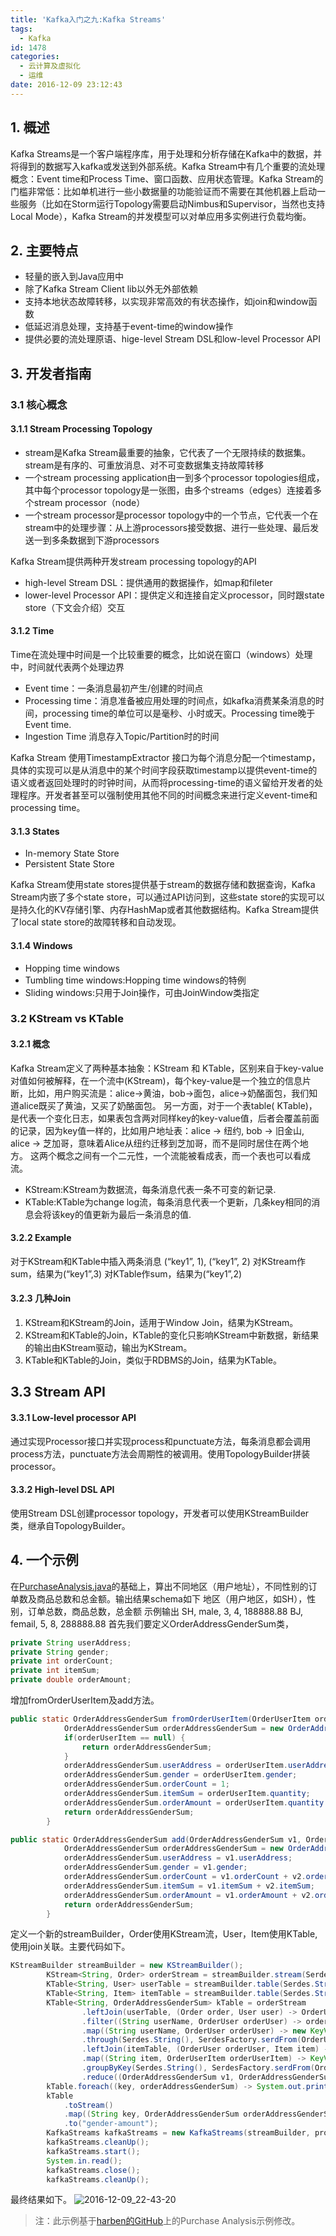 ```yaml
---
title: 'Kafka入门之九:Kafka Streams'
tags:
  - Kafka
id: 1478
categories:
  - 云计算及虚拟化
  - 运维
date: 2016-12-09 23:12:43
---
```


## 1. 概述
Kafka Streams是一个客户端程序库，用于处理和分析存储在Kafka中的数据，并将得到的数据写入kafka或发送到外部系统。Kafka Stream中有几个重要的流处理概念：Event time和Process Time、窗口函数、应用状态管理。Kafka Stream的门槛非常低：比如单机进行一些小数据量的功能验证而不需要在其他机器上启动一些服务（比如在Storm运行Topology需要启动Nimbus和Supervisor，当然也支持Local Mode），Kafka Stream的并发模型可以对单应用多实例进行负载均衡。
## 2. 主要特点
* 轻量的嵌入到Java应用中
* 除了Kafka Stream Client lib以外无外部依赖
* 支持本地状态故障转移，以实现非常高效的有状态操作，如join和window函数
* 低延迟消息处理，支持基于event-time的window操作
* 提供必要的流处理原语、hige-level Stream DSL和low-level Processor API

## 3. 开发者指南
### 3.1 核心概念
#### 3.1.1 Stream Processing Topology
* stream是Kafka Stream最重要的抽象，它代表了一个无限持续的数据集。stream是有序的、可重放消息、对不可变数据集支持故障转移
* 一个stream processing application由一到多个processor topologies组成，其中每个processor topology是一张图，由多个streams（edges）连接着多个stream processor（node）
* 一个stream processor是processor topology中的一个节点，它代表一个在stream中的处理步骤：从上游processors接受数据、进行一些处理、最后发送一到多条数据到下游processors

Kafka Stream提供两种开发stream processing topology的API
* high-level  Stream DSL：提供通用的数据操作，如map和fileter
* lower-level Processor API：提供定义和连接自定义processor，同时跟state store（下文会介绍）交互

#### 3.1.2 Time
Time在流处理中时间是一个比较重要的概念，比如说在窗口（windows）处理中，时间就代表两个处理边界
* Event time：一条消息最初产生/创建的时间点
* Processing time：消息准备被应用处理的时间点，如kafka消费某条消息的时间，processing time的单位可以是毫秒、小时或天。Processing time晚于Event time.
* Ingestion Time 消息存入Topic/Partition时的时间

Kafka Stream 使用TimestampExtractor 接口为每个消息分配一个timestamp，具体的实现可以是从消息中的某个时间字段获取timestamp以提供event-time的语义或者返回处理时的时钟时间，从而将processing-time的语义留给开发者的处理程序。开发者甚至可以强制使用其他不同的时间概念来进行定义event-time和processing time。

#### 3.1.3 States
* In-memory State Store
* Persistent State Store

Kafka Stream使用state stores提供基于stream的数据存储和数据查询，Kafka Stream内嵌了多个state store，可以通过API访问到，这些state store的实现可以是持久化的KV存储引擎、内存HashMap或者其他数据结构。Kafka Stream提供了local state store的故障转移和自动发现。

#### 3.1.4 Windows
* Hopping time windows
* Tumbling time windows:Hopping time windows的特例
* Sliding windows:只用于Join操作，可由JoinWindow类指定

### 3.2 KStream vs KTable
#### 3.2.1 概念
Kafka Stream定义了两种基本抽象：KStream 和 KTable，区别来自于key-value对值如何被解释，在一个流中(KStream)，每个key-value是一个独立的信息片断，比如，用户购买流是：alice->黄油，bob->面包，alice->奶酪面包，我们知道alice既买了黄油，又买了奶酪面包。
另一方面，对于一个表table( KTable)，是代表一个变化日志，如果表包含两对同样key的key-value值，后者会覆盖前面的记录，因为key值一样的，比如用户地址表：alice -> 纽约, bob -> 旧金山, alice -> 芝加哥，意味着Alice从纽约迁移到芝加哥，而不是同时居住在两个地方。
这两个概念之间有一个二元性，一个流能被看成表，而一个表也可以看成流。
* KStream:KStream为数据流，每条消息代表一条不可变的新记录.
* KTable:KTable为change log流，每条消息代表一个更新，几条key相同的消息会将该key的值更新为最后一条消息的值.

#### 3.2.2 Example
对于KStream和KTable中插入两条消息 (“key1”, 1), (“key1”, 2) 
对KStream作sum，结果为(“key1”,3)
对KTable作sum，结果为(“key1”,2)

#### 3.2.3 几种Join
1. KStream和KStream的Join，适用于Window Join，结果为KStream。
1. KStream和KTable的Join，KTable的变化只影响KStream中新数据，新结果的输出由KStream驱动，输出为KStream。
1. KTable和KTable的Join，类似于RDBMS的Join，结果为KTable。

## 3.3 Stream API
#### 3.3.1 Low-level processor API 
通过实现Processor接口并实现process和punctuate方法，每条消息都会调用process方法，punctuate方法会周期性的被调用。使用TopologyBuilder拼装processor。

#### 3.3.2 High-level DSL API
使用Stream DSL创建processor topology，开发者可以使用KStreamBuilder类，继承自TopologyBuilder。

## 4. 一个示例
在[PurchaseAnalysis.java](https://github.com/habren/KafkaExample/tree/master/demokafka.0.10.1.0/src/main/java/com/jasongj/kafka/stream)的基础上，算出不同地区（用户地址），不同性别的订单数及商品总数和总金额。输出结果schema如下 
地区（用户地区，如SH），性别，订单总数，商品总数，总金额
示例输出
SH, male, 3, 4, 188888.88
BJ, femail, 5, 8, 288888.88
首先我们要定义OrderAddressGenderSum类，

```java
private String userAddress;
private String gender;
private int orderCount;
private int itemSum;
private double orderAmount;
```		
增加fromOrderUserItem及add方法。

```java
public static OrderAddressGenderSum fromOrderUserItem(OrderUserItem orderUserItem) {
			OrderAddressGenderSum orderAddressGenderSum = new OrderAddressGenderSum();
			if(orderUserItem == null) {
				return orderAddressGenderSum;
			}
			orderAddressGenderSum.userAddress = orderUserItem.userAddress;
			orderAddressGenderSum.gender = orderUserItem.gender;
			orderAddressGenderSum.orderCount = 1;
			orderAddressGenderSum.itemSum = orderUserItem.quantity;
			orderAddressGenderSum.orderAmount = orderUserItem.quantity * orderUserItem.itemPrice;
			return orderAddressGenderSum;
		}

public static OrderAddressGenderSum add(OrderAddressGenderSum v1, OrderAddressGenderSum v2) {
			OrderAddressGenderSum orderAddressGenderSum = new OrderAddressGenderSum();
			orderAddressGenderSum.userAddress = v1.userAddress;
			orderAddressGenderSum.gender = v1.gender;
			orderAddressGenderSum.orderCount = v1.orderCount + v2.orderCount;
			orderAddressGenderSum.itemSum = v1.itemSum + v2.itemSum;
			orderAddressGenderSum.orderAmount = v1.orderAmount + v2.orderAmount;
            return orderAddressGenderSum;
        }
```

定义一个新的streamBuilder，Order使用KStream流，User，Item使用KTable,使用join关联。主要代码如下。

```java
KStreamBuilder streamBuilder = new KStreamBuilder();
		KStream<String, Order> orderStream = streamBuilder.stream(Serdes.String(), SerdesFactory.serdFrom(Order.class), "orders");
		KTable<String, User> userTable = streamBuilder.table(Serdes.String(), SerdesFactory.serdFrom(User.class), "users", "users-state-store");
		KTable<String, Item> itemTable = streamBuilder.table(Serdes.String(), SerdesFactory.serdFrom(Item.class), "items", "items-state-store");
		KTable<String, OrderAddressGenderSum> kTable = orderStream
				.leftJoin(userTable, (Order order, User user) -> OrderUser.fromOrderUser(order, user), Serdes.String(), SerdesFactory.serdFrom(Order.class))
				.filter((String userName, OrderUser orderUser) -> orderUser.userAddress != null)
				.map((String userName, OrderUser orderUser) -> new KeyValue<String, OrderUser>(orderUser.itemName, orderUser))
				.through(Serdes.String(), SerdesFactory.serdFrom(OrderUser.class), (String key, OrderUser orderUser, int numPartitions) -> (orderUser.getItemName().hashCode() & 0x7FFFFFFF) % numPartitions, "orderuser-repartition-by-item")
				.leftJoin(itemTable, (OrderUser orderUser, Item item) ->OrderUserItem.fromOrderUser(orderUser, item), Serdes.String(),SerdesFactory.serdFrom(OrderUser.class))
		        .map((String item, OrderUserItem orderUserItem) -> KeyValue.<String, OrderAddressGenderSum>pair(orderUserItem.userAddress + orderUserItem.gender,OrderAddressGenderSum.fromOrderUserItem(orderUserItem)))
		        .groupByKey(Serdes.String(), SerdesFactory.serdFrom(OrderAddressGenderSum.class))
		        .reduce((OrderAddressGenderSum v1, OrderAddressGenderSum v2) -> OrderAddressGenderSum.add(v1, v2),"gender-amount-state-store");			
		kTable.foreach((key, orderAddressGenderSum) -> System.out.printf("%s\n", orderAddressGenderSum.toString()));
        kTable
        	.toStream()
        	.map((String key, OrderAddressGenderSum orderAddressGenderSum) -> new KeyValue<String, String>(key,orderAddressGenderSum.printSelf()))
        	.to("gender-amount");
		KafkaStreams kafkaStreams = new KafkaStreams(streamBuilder, props);
		kafkaStreams.cleanUp();
		kafkaStreams.start();		
		System.in.read();
		kafkaStreams.close();
		kafkaStreams.cleanUp();
```

最终结果如下。
![2016-12-09_22-43-20](http://orufryv17.bkt.clouddn.com/wp-content/uploads/2016/12/2016-12-09_22-43-20.png)

>注：此示例基于[harben的GitHub](https://github.com/habren/KafkaExample)上的Purchase Analysis示例修改。